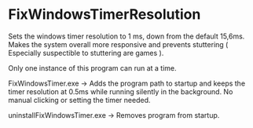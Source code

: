 # FixWindowsTimerResolution
Sets the windows timer resolution to 1 ms, down from the default 15,6ms.
Makes the system overall more responsive and prevents stuttering ( Especially suspectible to stuttering are games ).

Only one instance of this program can run at a time.

FixWindowsTimer.exe -> Adds the program path to startup and keeps the timer resolution at 0.5ms while running silently in the background. No manual clicking or setting the timer needed.

uninstallFixWindowsTimer.exe -> Removes program from startup.


